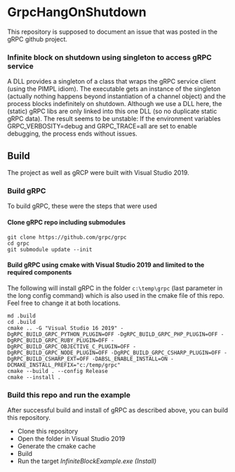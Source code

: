 # GrpcHangOnShutdown

This repository is supposed to document an issue that was posted in the gRPC github project.

### Infinite block on shutdown using singleton to access gRPC service
A DLL provides a singleton of a class that wraps the gRPC service client (using the PIMPL idiom). The executable gets an instance of the singleton (actually nothing happens beyond instantiation of a channel object) and the process blocks indefinitely on shutdown. Although we use a DLL here, the (static) gRPC libs are only linked into this one DLL (so no duplicate static gRPC data).
The result seems to be unstable: If the environment variables GRPC_VERBOSITY=debug and GRPC_TRACE=all are set to enable debugging, the process ends without issues.

## Build
The project as well as gRCP were built with Visual Studio 2019.

### Build gRPC
To build gRPC, these were the steps that were used
#### Clone gRPC repo including submodules
```
git clone https://github.com/grpc/grpc
cd grpc
git submodule update --init
```

#### Build gRPC using cmake with Visual Studio 2019 and limited to the required components
The following will install gRPC in the folder `c:\temp\grpc` (last parameter in the long config command) which is also used in the cmake file of this repo. Feel free to change it at both locations. 
```
md .build
cd .build
cmake .. -G "Visual Studio 16 2019" -DgRPC_BUILD_GRPC_PYTHON_PLUGIN=OFF -DgRPC_BUILD_GRPC_PHP_PLUGIN=OFF -DgRPC_BUILD_GRPC_RUBY_PLUGIN=OFF -DgRPC_BUILD_GRPC_OBJECTIVE_C_PLUGIN=OFF -DgRPC_BUILD_GRPC_NODE_PLUGIN=OFF -DgRPC_BUILD_GRPC_CSHARP_PLUGIN=OFF -DgRPC_BUILD_CSHARP_EXT=OFF -DABSL_ENABLE_INSTALL=ON -DCMAKE_INSTALL_PREFIX="c:/temp/grpc"
cmake --build . --config Release
cmake --install .
```

### Build this repo and run the example
After successful build and install of gRPC as described above, you can build this repository.
* Clone this repository
* Open the folder in Visual Studio 2019
* Generate the cmake cache
* Build
* Run the target _InfiniteBlockExample.exe (Install)_

